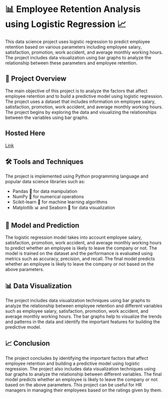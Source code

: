 # 📊 Employee Retention Analysis using Logistic Regression 📈

This data science project uses logistic regression to predict employee retention based on various parameters including employee salary, satisfaction, promotion, work accident, and average monthly working hours. The project includes data visualization using bar graphs to analyze the relationship between these parameters and employee retention.

## 📝 Project Overview 

The main objective of this project is to analyze the factors that affect employee retention and to build a predictive model using logistic regression. The project uses a dataset that includes information on employee salary, satisfaction, promotion, work accident, and average monthly working hours. The project begins by exploring the data and visualizing the relationships between the variables using bar graphs. 

## Hosted Here 
[Link](https://hr-prediction.streamlit.app/)

## 🛠️ Tools and Techniques 

The project is implemented using Python programming language and popular data science libraries such as:
- Pandas 🐼 for data manipulation
- NumPy 🔢 for numerical operations
- Scikit-learn 🤖 for machine learning algorithms
- Matplotlib 📊 and Seaborn 🌊 for data visualization

## 🤖 Model and Prediction 

The logistic regression model takes into account employee salary, satisfaction, promotion, work accident, and average monthly working hours to predict whether an employee is likely to leave the company or not. The model is trained on the dataset and the performance is evaluated using metrics such as accuracy, precision, and recall. The final model predicts whether an employee is likely to leave the company or not based on the above parameters.

## 📊 Data Visualization 

The project includes data visualization techniques using bar graphs to analyze the relationship between employee retention and different variables such as employee salary, satisfaction, promotion, work accident, and average monthly working hours. The bar graphs help to visualize the trends and patterns in the data and identify the important features for building the predictive model. 

## 📈 Conclusion 

The project concludes by identifying the important factors that affect employee retention and building a predictive model using logistic regression. The project also includes data visualization techniques using bar graphs to analyze the relationship between different variables. The final model predicts whether an employee is likely to leave the company or not based on the above parameters. This project can be useful for HR managers in managing their employees based on the ratings given by them.
